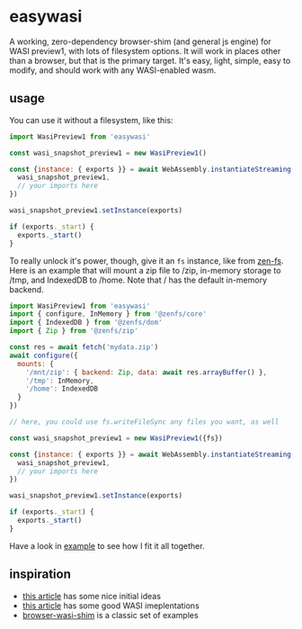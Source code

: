 # easywasi

A working, zero-dependency browser-shim (and general js engine) for WASI preview1, with lots of filesystem options. It will work in places other than a browser, but that is the primary target. It's easy, light, simple, easy to modify, and should work with any WASI-enabled wasm.

## usage

You can use it without a filesystem, like this:

```js
import WasiPreview1 from 'easywasi'

const wasi_snapshot_preview1 = new WasiPreview1()

const {instance: { exports }} = await WebAssembly.instantiateStreaming(fetch('example.wasm'), {
  wasi_snapshot_preview1,
  // your imports here
})

wasi_snapshot_preview1.setInstance(exports)

if (exports._start) {
  exports._start()
}
```

To really unlock it's power, though, give it an `fs` instance, like from [zen-fs](https://github.com/zen-fs/core). Here is an example that will mount a zip file to /zip, in-memory storage to /tmp, and IndexedDB to /home. Note that / has the default in-memory backend.

```js
import WasiPreview1 from 'easywasi'
import { configure, InMemory } from '@zenfs/core'
import { IndexedDB } from '@zenfs/dom'
import { Zip } from '@zenfs/zip'

const res = await fetch('mydata.zip')
await configure({
  mounts: {
    '/mnt/zip': { backend: Zip, data: await res.arrayBuffer() },
    '/tmp': InMemory,
    '/home': IndexedDB
  }
})

// here, you could use fs.writeFileSync any files you want, as well

const wasi_snapshot_preview1 = new WasiPreview1({fs})

const {instance: { exports }} = await WebAssembly.instantiateStreaming(fetch('example.wasm'), {
  wasi_snapshot_preview1,
  // your imports here
})

wasi_snapshot_preview1.setInstance(exports)

if (exports._start) {
  exports._start()
}
```

Have a look in [example](docs) to see how I fit it all together.


## inspiration

- [this article](https://dev.to/ndesmic/building-a-minimal-wasi-polyfill-for-browsers-4nel) has some nice initial ideas
- [this article](https://twdev.blog/2023/11/wasm_cpp_04/) has some good WASI imeplentations
- [browser-wasi-shim](https://github.com/bjorn3/browser_wasi_shim) is a classic set of examples
